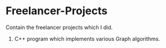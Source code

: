 # Freelancer-Projects
Contain the freelancer projects which I did.
1. C++ program which implements various Graph algorithms. 
